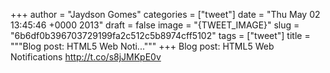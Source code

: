 
+++
author = "Jaydson Gomes"
categories = ["tweet"]
date = "Thu May 02 13:45:46 +0000 2013"
draft = false
image = "{TWEET_IMAGE}"
slug = "6b6df0b396703729199fa2c512c5b8974cff5102"
tags = ["tweet"]
title = """Blog post: HTML5 Web Noti..."""
+++
Blog post: HTML5 Web Notifications http://t.co/s8jJMKpE0v
